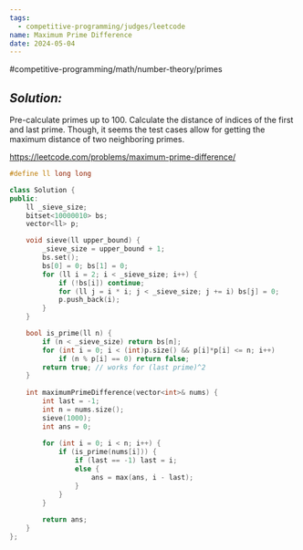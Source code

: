 ```yaml
---
tags:
  - competitive-programming/judges/leetcode
name: Maximum Prime Difference
date: 2024-05-04
---
```

#competitive-programming/math/number-theory/primes 
## _Solution:_
Pre-calculate primes up to $100$. Calculate the distance of indices of the first and last prime. Though, it seems the test cases allow for getting the maximum distance of two neighboring primes.

https://leetcode.com/problems/maximum-prime-difference/
```cpp
#define ll long long

class Solution {
public:
    ll _sieve_size;
    bitset<10000010> bs;
    vector<ll> p;

    void sieve(ll upper_bound) {
        _sieve_size = upper_bound + 1;
        bs.set();
        bs[0] = 0; bs[1] = 0;
        for (ll i = 2; i < _sieve_size; i++) {
            if (!bs[i]) continue;
            for (ll j = i * i; j < _sieve_size; j += i) bs[j] = 0;
            p.push_back(i);
        }
    }

    bool is_prime(ll n) {
        if (n < _sieve_size) return bs[n];
        for (int i = 0; i < (int)p.size() && p[i]*p[i] <= n; i++)
            if (n % p[i] == 0) return false;
        return true; // works for (last prime)^2
    }
    
    int maximumPrimeDifference(vector<int>& nums) {
        int last = -1;
        int n = nums.size();
        sieve(1000);
        int ans = 0;
        
        for (int i = 0; i < n; i++) {
            if (is_prime(nums[i])) {
                if (last == -1) last = i;
                else {
                    ans = max(ans, i - last);
                }
            }
        }
        
        return ans;
    }
};
```
